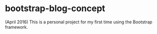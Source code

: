 # bootstrap-blog-concept
(April 2016)
This is a personal project for my first time using the Bootstrap framework.
